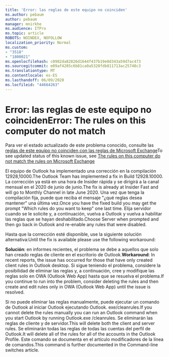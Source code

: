 ```yaml
---
title: 'Error: las reglas de este equipo no coinciden'
ms.author: pebaum
author: pebaum
manager: mnirkhe
ms.audience: ITPro
ms.topic: article
ROBOTS: NOINDEX, NOFOLLOW
localization_priority: Normal
ms.custom:
- "3518"
- "1800021"
ms.openlocfilehash: c0982da82826d1644f437b19e0d343a59d7ac473
ms.sourcegitcommit: e09af4285c6b81ca0a5320fdb811713ac25748c3
ms.translationtype: MT
ms.contentlocale: es-ES
ms.lasthandoff: 06/09/2020
ms.locfileid: "44664263"
---
```

# <a name="error-the-rules-on-this-computer-do-not-match"></a><span data-ttu-id="4cb34-102">Error: las reglas de este equipo no coinciden</span><span class="sxs-lookup"><span data-stu-id="4cb34-102">Error: The rules on this computer do not match</span></span>

<span data-ttu-id="4cb34-103">Para ver el estado actualizado de este problema conocido, consulte las [reglas de este equipo no coinciden con las reglas de Microsoft Exchange](https://support.office.com/article/d032e037-b224-429e-b325-633afde9b5f0)</span><span class="sxs-lookup"><span data-stu-id="4cb34-103">To see updated status of this known issue, see [The rules on this computer do not match the rules on Microsoft Exchange](https://support.office.com/article/d032e037-b224-429e-b325-633afde9b5f0)</span></span>

<span data-ttu-id="4cb34-104">El equipo de Outlook ha implementado una corrección en la compilación 12928,10000.</span><span class="sxs-lookup"><span data-stu-id="4cb34-104">The Outlook Team has implemented a fix in Build 12928.10000.</span></span> <span data-ttu-id="4cb34-105">La corrección ya está en una hora de Insider rápida y se dirigirá a la canal mensual en el 2020 de junio de junio.</span><span class="sxs-lookup"><span data-stu-id="4cb34-105">The fix is already at Insider Fast and will go to Monthly Channel in late June 2020.</span></span> <span data-ttu-id="4cb34-106">Una vez que tenga la compilación fija, puede que reciba el mensaje "¿qué reglas desea mantener" una última vez.</span><span class="sxs-lookup"><span data-stu-id="4cb34-106">Once you have the fixed build you may get the prompt "Which rules do you want to keep" one last time.</span></span> <span data-ttu-id="4cb34-107">Elija servidor cuando se le solicite y, a continuación, vuelva a Outlook y vuelva a habilitar las reglas que se hayan deshabilitado.</span><span class="sxs-lookup"><span data-stu-id="4cb34-107">Choose Server when prompted and then go back in Outlook and re-enable any rules that were disabled.</span></span>

<span data-ttu-id="4cb34-108">Hasta que la corrección esté disponible, use la siguiente solución alternativa:</span><span class="sxs-lookup"><span data-stu-id="4cb34-108">Until the fix is available please use the following workaround:</span></span>

<span data-ttu-id="4cb34-109">**Solución**: en informes recientes, el problema se debe a aquellos que solo han creado reglas de cliente en el escritorio de Outlook.</span><span class="sxs-lookup"><span data-stu-id="4cb34-109">**Workaround**: In recent reports, the issue has occurred for those that have only created client rules in Outlook desktop.</span></span> <span data-ttu-id="4cb34-110">Si sigue teniendo el problema, considere la posibilidad de eliminar las reglas y, a continuación, cree y modifique las reglas solo en OWA (Outlook Web App) hasta que se resuelva el problema.</span><span class="sxs-lookup"><span data-stu-id="4cb34-110">If you continue to run into the problem, consider deleting the rules and then create and edit rules only in OWA (Outlook Web App) until the issue is resolved.</span></span>

<span data-ttu-id="4cb34-111">Si no puede eliminar las reglas manualmente, puede ejecutar un comando de Outlook al iniciar Outlook ejecutando Outlook. exe/cleanrules.</span><span class="sxs-lookup"><span data-stu-id="4cb34-111">If you cannot delete the rules manually you can run an Outlook command when you start Outlook by running Outlook.exe /cleanrules.</span></span> <span data-ttu-id="4cb34-112">Se eliminarán las reglas de cliente y de servidor.</span><span class="sxs-lookup"><span data-stu-id="4cb34-112">This will delete both the client and server rules.</span></span> <span data-ttu-id="4cb34-113">Se eliminarán todas las reglas de todas las cuentas del perfil de Outlook.</span><span class="sxs-lookup"><span data-stu-id="4cb34-113">It will delete all of the rules for all of the accounts in the Outlook Profile.</span></span> <span data-ttu-id="4cb34-114">Este comando se documenta en el artículo modificadores de la línea de comandos.</span><span class="sxs-lookup"><span data-stu-id="4cb34-114">This command is further documented in the Command-line switches article.</span></span>

